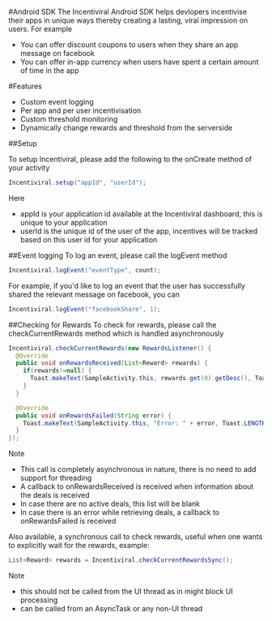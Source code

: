 #Android SDK
The Incentiviral Android SDK helps devlopers incentivise their apps in unique ways thereby creating a lasting, viral impression on users. For example
- You can offer discount coupons to users when they share an app message on facebook
- You can offer in-app currency when users have spent a certain amount of time in the app

#Features
- Custom event logging
- Per app and per user incentivisation
- Custom threshold monitoring
- Dynamically change rewards and threshold from the serverside

##Setup

To setup Incentiviral, please add the following to the onCreate method of your activity
```java
Incentiviral.setup("appId", "userId");
```
Here
- appId is your application id available at the Incentiviral dashboard, this is unique to your application
- userId is the unique id of the user of the app, incentives will be tracked based on this user id for your application

##Event logging
To log an event, please call the logEvent method
```java
Incentiviral.logEvent("eventType", count);
```

For example, if you'd like to log an event that the user has successfully shared the relevant message on facebook, you can
```java
Incentiviral.logEvent("facebookShare", 1);
```

##Checking for Rewards
To check for rewards, please call the checkCurrentRewards method which is handled asynchronously
```java
Incentiviral.checkCurrentRewards(new RewardsListener() {
  @Override
  public void onRewardsReceived(List<Reward> rewards) {
    if(rewards!=null) {
      Toast.makeText(SampleActivity.this, rewards.get(0).getDesc(), Toast.LENGTH_SHORT).show();
    }
  }

  @Override
  public void onRewardsFailed(String error) {
    Toast.makeText(SampleActivity.this, "Error: " + error, Toast.LENGTH_SHORT).show();
  }
});
```
Note
- This call is completely asynchronous in nature, there is no need to add support for threading
- A callback to onRewardsReceived is received when information about the deals is received
- In case there are no active deals, this list will be blank
- In case there is an error while retrieving deals, a callback to onRewardsFailed is received

Also available, a synchronous call to check rewards, useful when one wants to explicitly wait for the rewards, example:

```java
List<Reward> rewards = Incentiviral.checkCurrentRewardsSync();
```
Note
- this should not be called from the UI thread as in might block UI processing
- can be called from an AsyncTask or any non-UI thread
